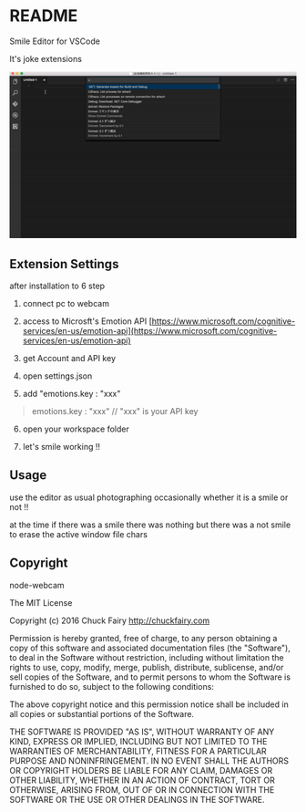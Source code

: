 # README 

Smile Editor for VSCode 

It's joke extensions

![demo.gif](resources/demo.gif) 

## Extension Settings 

after installation to 6 step 

1. connect pc to webcam 

2. access to Microsft's Emotion API [https://www.microsoft.com/cognitive-services/en-us/emotion-api](https://www.microsoft.com/cognitive-services/en-us/emotion-api)  

3. get Account and API key 

4. open settings.json 

5. add "emotions.key : "xxx" 
> emotions.key : "xxx" // "xxx" is your API key 

6. open your workspace folder 

7. let's smile working !! 

## Usage 

use the editor as usual 
photographing occasionally whether it is a smile or not !! 

at the time if there was a smile there was nothing 
but there was a not smile to erase the active window file chars 

## Copyright
node-webcam

The MIT License

Copyright (c) 2016 Chuck Fairy http://chuckfairy.com

Permission is hereby granted, free of charge, to any person obtaining a copy
of this software and associated documentation files (the "Software"), to deal
in the Software without restriction, including without limitation the rights
to use, copy, modify, merge, publish, distribute, sublicense, and/or sell
copies of the Software, and to permit persons to whom the Software is
furnished to do so, subject to the following conditions:

The above copyright notice and this permission notice shall be included in
all copies or substantial portions of the Software.

THE SOFTWARE IS PROVIDED "AS IS", WITHOUT WARRANTY OF ANY KIND, EXPRESS OR
IMPLIED, INCLUDING BUT NOT LIMITED TO THE WARRANTIES OF MERCHANTABILITY,
FITNESS FOR A PARTICULAR PURPOSE AND NONINFRINGEMENT. IN NO EVENT SHALL THE
AUTHORS OR COPYRIGHT HOLDERS BE LIABLE FOR ANY CLAIM, DAMAGES OR OTHER
LIABILITY, WHETHER IN AN ACTION OF CONTRACT, TORT OR OTHERWISE, ARISING FROM,
OUT OF OR IN CONNECTION WITH THE SOFTWARE OR THE USE OR OTHER DEALINGS IN
THE SOFTWARE.